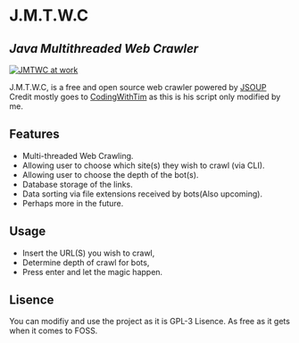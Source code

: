# J.M.T.W.C
## _Java Multithreaded Web Crawler_
[![JMTWC at work](https://iili.io/4TvVDX.md.png)](https://freeimage.host/i/4TvVDX)


J.M.T.W.C, is a free and open source web crawler powered by [JSOUP](https://jsoup.org/)
Credit mostly goes to [CodingWithTim](https://www.youtube.com/c/CodingWithTim) as this is his script only modified by me.
 
## Features

- Multi-threaded Web Crawling.
- Allowing user to choose which site(s) they wish to crawl (via CLI).
- Allowing user to choose the depth of the bot(s).
- Database storage of the links.
- Data sorting via file extensions received by bots(Also upcoming).
- Perhaps more in the future.

## Usage
- Insert the URL(S) you wish to crawl,
- Determine depth of crawl for bots,
- Press enter and let the magic happen.

## Lisence
You can modifiy and use the project as it is GPL-3 Lisence. As free as it gets when it comes to FOSS.
